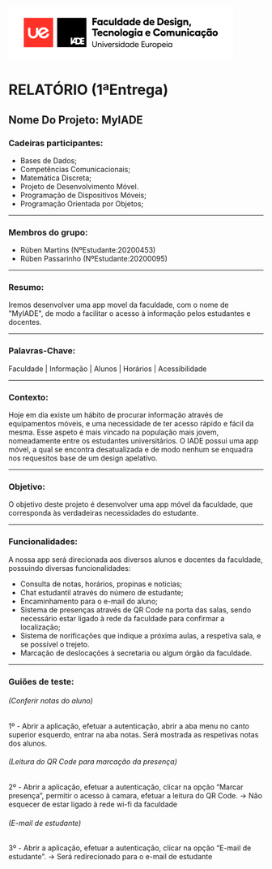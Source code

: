 ![LOGO](./ue-iade-h75.png)    

# RELATÓRIO (1ªEntrega)

## Nome Do Projeto: MyIADE

### Cadeiras participantes:

- Bases de Dados;
- Competências Comunicacionais;
- Matemática Discreta;
- Projeto de Desenvolvimento Móvel.
- Programação de Dispositivos Móveis;
- Programação Orientada por Objetos;

* * *

### Membros do grupo:

- Rúben Martins (NºEstudante:20200453)
- Rúben Passarinho (NºEstudante:20200095)

* * *

### Resumo:

Iremos desenvolver uma app movel da faculdade, com o nome de "MyIADE", de modo a facilitar o acesso à informação pelos estudantes e docentes.

* * *

### Palavras-Chave:

Faculdade  | Informação | Alunos | Horários | Acessibilidade

* * *

### Contexto:

Hoje em dia existe um hábito de procurar informação através de equipamentos móveis, e uma necessidade de ter acesso rápido e fácil da mesma. Esse aspeto é mais vincado na população mais jovem, nomeadamente entre os estudantes universitários. 
O IADE possui uma app móvel, a qual se encontra desatualizada e de modo nenhum se enquadra nos requesitos base de um design apelativo.

* * *

### Objetivo:

O objetivo deste projeto é desenvolver uma app móvel da faculdade, que corresponda às verdadeiras necessidades do estudante.

* * *

### Funcionalidades:

A nossa app será direcionada aos diversos alunos e docentes da faculdade, possuindo diversas funcionalidades:
- Consulta de notas, horários, propinas e noticias;
- Chat estudantil através do número de estudante;
- Encaminhamento para o e-mail do aluno;
- Sistema de presenças através de QR Code na porta das salas, sendo necessário estar ligado à rede da faculdade para confirmar a localização;
- Sistema de norificações que indique a próxima aulas, a respetiva sala, e se possível o trejeto.
- Marcação de deslocações à secretaria ou algum órgão da faculdade.

* * *

### Guiões de teste:

###### (Conferir notas do aluno)
1º - Abrir a aplicação, efetuar a autenticação, abrir a aba menu no canto superior esquerdo, entrar na aba notas. Será mostrada as respetivas notas dos alunos.

###### (Leitura do QR Code para marcação da presença)
2º - Abrir a aplicação, efetuar a autenticação, clicar na opção “Marcar presença”, permitir o acesso à camara, efetuar a leitura do QR Code. -> Não esquecer de estar ligado à rede wi-fi da faculdade

###### (E-mail de estudante)
3º - Abrir a aplicação, efetuar a autenticação, clicar na opção “E-mail de estudante”. -> Será redirecionado para o e-mail de estudante
